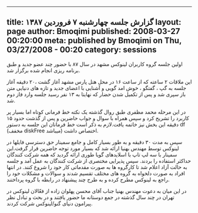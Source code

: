----------
title: گزارش جلسه چهارشنبه ۷ فروردین ۱۳۸۷
layout: page
author: Bmoqimi
published: 2008-03-27 00:20:00
meta: published by Bmoqimi on Thu, 03/27/2008 - 00:20
category: sessions
----------

اولین جلسه گروه کاربران لینوکس مشهد در سال ۸۷ با حضور چند عضو جدید و طبق برنامه ریزی انجام شده برگزار شد.

این ملاقات ۲ ساعته که از  ساعت ۱۶ در محل هتل پارس مشهد آغاز گشت ،۲۰ دقیقه آغاز جلسه به گپ ، گفتگو ، خوش امد گویی و آشنایی با اعضای جدید و تازه های دنیایی متن باز سپری شد و پس از تکمیل شدن حضار که نهایتا به ۱۳ نفر رسید جلسه وارد فاز دوم شد.
<!--more-->

در این مرحله محمد مظفری طبق روال گذشته یک نکته خط فرمانی کوتاه اما بسیار پر کاربرد را تشریح کرد و سپس همراه با سوال و جواب حاضرین و پس از گذشت حدود ۱۵ دقیقه این بخش نیز خاتمه یافت.لازم به ذکر است خط فرمانان این جلسه به دستور df (مخفف diskFree میباشد) اختصاص داشت.

سپس به مدت ۳۰ دقیقه و به طور بسیار کامل و جامع سمینار حق دسترسی فایلها در لینوکس توسط مهندس بهنیا ارائه شد که بسیار مورد توجه حاضرین قرار گرفت.این سمینار با سه  لپ تاپ با اسلایدهای گویا طوری ارائه گردید که همه شرکت کنندگان حداکثر استفاده را بردند. سپس پذیرایی مختصری از شرکت کنندگان به عمل آمد و جلسه به حالت آزاد اعلام شد تا کارگروه ها به صورت مقدماتی کار خود را شروع کنند. در انتها افراد به صورت دلخواه به گروه های مختلف تقسیم شدند و سوالات و مشکلات خود را راجع به لینوکس مطرح کرده و به طرح چند پیشنهاد در رابطه با گروه پرداختند.

در این میان به دعوت مهندس بهنیا جناب آقای محسن پهلوان زاده از فعّالان لینوکس در تهران در چند سال گذشته در جمع دوستانه ما حضور یافتند و در بحث و تبادل نظر پیرامون دنیای گنو/لینوکس شرکت کردند.